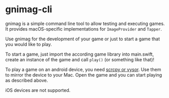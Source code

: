 # gnimag-cli

gnimag is a simple command line tool to allow testing and executing games. It provides macOS-specific implementations for `ImageProvider` and `Tapper`.

Use gnimag for the development of your game or just to start a game that you would like to play.

To start a game, just import the according game library into main.swift, create an instance of the game and call `play()` (or something like that)!

To play a game on an android device, you need [scrcpy or vysor](Modules/IO/Android). Use them to mirror the device to your Mac. Open the game and you can start playing as described above.

iOS devices are not supported.
